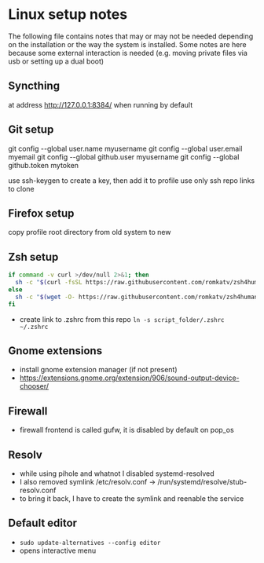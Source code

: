 # Linux setup notes

The following file contains notes that may or may not be needed depending on the installation or the way the system is installed.
Some notes are here because some external interaction is needed (e.g. moving private files via usb or setting up a dual boot)

## Syncthing
at address http://127.0.0.1:8384/ when running by default

## Git setup
git config --global user.name myusername
git config --global user.email myemail
git config --global github.user myusername
git config --global github.token mytoken

use ssh-keygen to create a key, then add it to profile
use only ssh repo links to clone

## Firefox setup
copy profile root directory from old system to new

## Zsh setup
~~~bash
if command -v curl >/dev/null 2>&1; then
  sh -c "$(curl -fsSL https://raw.githubusercontent.com/romkatv/zsh4humans/v5/install)"
else
  sh -c "$(wget -O- https://raw.githubusercontent.com/romkatv/zsh4humans/v5/install)"
fi
~~~
- create link to .zshrc from this repo `ln -s script_folder/.zshrc ~/.zshrc`


## Gnome extensions
- install gnome extension manager (if not present)
- https://extensions.gnome.org/extension/906/sound-output-device-chooser/

## Firewall
- firewall frontend is called gufw, it is disabled by default on pop_os

## Resolv
- while using pihole and whatnot I disabled systemd-resolved
- I also removed symlink /etc/resolv.conf -> /run/systemd/resolve/stub-resolv.conf
- to bring it back, I have to create the symlink and reenable the service

## Default editor
- `sudo update-alternatives --config editor`
- opens interactive menu

